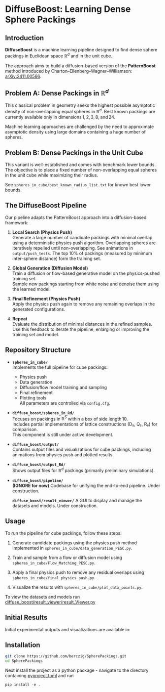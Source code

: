 # DiffuseBoost: Learning Dense Sphere Packings

## Introduction

**DiffuseBoost** is a machine learning pipeline designed to find dense sphere packings in Euclidean space $\mathbb{R}^d$ and in the unit cube.

The approach aims to build a diffusion-based version of the **PatternBoost** method introduced by Charton–Ellenberg–Wagner–Williamson: [arXiv:2411.00566](https://arxiv.org/abs/2411.00566).

## Problem A: Dense Packings in $\mathbb{R}^d$

This classical problem in geometry seeks the highest possible asymptotic density of non-overlapping equal spheres in $\mathbb{R}^d$. Best known packings are currently available only in dimensions 1, 2, 3, 8, and 24.

Machine learning approaches are challenged by the need to approximate asymptotic density using large domains containing a huge number of spheres.

## Problem B: Dense Packings in the Unit Cube

This variant is well-established and comes with benchmark lower bounds. The objective is to place a fixed number of non-overlapping equal spheres in the unit cube while maximizing their radius.

See `spheres_in_cube/best_known_radius_list.txt` for known best lower bounds.

## The DiffuseBoost Pipeline

Our pipeline adapts the PatternBoost approach into a diffusion-based framework:

1. **Local Search (Physics Push)**  
   Generate a large number of candidate packings with minimal overlap using a deterministic physics push algorithm. Overlapping spheres are iteratively repelled until non-overlapping. See animations in `output/push_tests`. The top 10% of packings (measured by minimum inter-sphere distance) form the training set.

2. **Global Generation (Diffusion Model)**  
   Train a diffusion or flow-based generative model on the physics-pushed training set.  
   Sample new packings starting from white noise and denoise them using the learned model.

3. **Final Refinement (Physics Push)**  
   Apply the physics push again to remove any remaining overlaps in the generated configurations.

4. **Repeat**  
   Evaluate the distribution of minimal distances in the refined samples. Use this feedback to iterate the pipeline, enlarging or improving the training set and model.

## Repository Structure

- **`spheres_in_cube/`**  
  Implements the full pipeline for cube packings:
  - Physics push
  - Data generation
  - Diffusion/flow model training and sampling
  - Final refinement
  - Plotting tools  
  All parameters are controlled via `config.cfg`.

- **`diffuse_boost/spheres_in_Rd/`**  
  Focuses on packings in $\mathbb{R}^5$ within a box of side length 10.  
  Includes partial implementations of lattice constructions (D₅, Q₅, R₅) for comparison.  
  This component is still under active development.

- **`diffuse_boost/output/`**  
  Contains output files and visualizations for cube packings, including animations from physics push and plotted results.

- **`diffuse_boost/output_Rd/`**  
  Shows output files for $\mathbb{R}^d$ packings (primarily preliminary simulations).

- **`diffuse_boost/pipeline/`**  
  **(IGNORE for now)** Codebase for unifying the end-to-end pipeline. Under construction.

  **`diffuse_boost/result_viewer/`**
  A GUI to display and manage the datasets and models. Under construction.

## Usage

To run the pipeline for cube packings, follow these steps:

1. Generate candidate packings using the physics push method implemented in `spheres_in_cube/data_generation_PESC.py`.

2. Train and sample from a flow or diffusion model using `spheres_in_cube/Flow_Matching_PESC.py`.

3. Apply a final physics push to remove any residual overlaps using `spheres_in_cube/final_physics_push.py`.

4. Visualize the results with `spheres_in_cube/plot_data_points.py`.

To view the datasets and models run [diffuse_boost/result_viewer/result_Viewer.py](result_Viewer.py)



## Initial Results

Initial experimental outputs and visualizations are available in:

## Installation
```bash
git clone https://github.com/berczig/SpherePackings.git
cd SpherePackings
```

Next install the project as a python package - navigate to the directory containing [pyproject.toml](pyproject.toml) and run
```
pip install -e .
```

